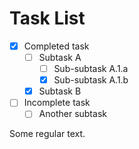 # Task List

- [x] Completed task
  - [ ] Subtask A
    - [ ] Sub-subtask A.1.a
    - [x] Sub-subtask A.1.b
  - [x] Subtask B
- [ ] Incomplete task
  - [ ] Another subtask

Some regular text.